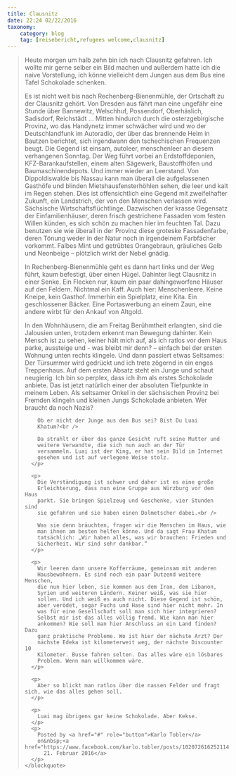 ```yaml
---
title: Clausnitz
date: 22:24 02/22/2016
taxonomy:
    category: blog
    tag: [reisebericht,refugees welcome,clausnitz]
---
```


<div id="fb-root"></div>
<script>(function(d, s, id) {  var js, fjs = d.getElementsByTagName(s)[0];  if (d.getElementById(id)) return;  js = d.createElement(s); js.id = id;  js.src = "//connect.facebook.net/de_DE/sdk.js#xfbml=1&version=v2.3";  fjs.parentNode.insertBefore(js, fjs);}(document, 'script', 'facebook-jssdk'));</script>
<div class="fb-post" data-href="https://www.facebook.com/karlo.tobler/posts/10207261625211455" data-width="500">
  <div class="fb-xfbml-parse-ignore">
    <blockquote cite="https://www.facebook.com/karlo.tobler/posts/10207261625211455">
      <p>
        Heute morgen um halb zehn bin ich nach Clausnitz gefahren. Ich
        wollte mir gerne selber ein Bild machen und außerdem hatte ich
        die naive Vorstellung, ich könne vielleicht dem Jungen aus dem
        Bus eine Tafel Schokolade schenken.
      </p>
      <p>
        Es ist nicht weit bis nach Rechenberg-Bienenmühle, der
        Ortschaft zu der Clausnitz gehört. Von Dresden aus fährt man
        eine ungefähr eine Stunde über Bannewitz, Welschhuf,
        Possendorf, Oberhäslich, Sadisdorf, Reichstädt ... Mitten
        hindurch durch die osterzgebirgische Provinz, wo das Handynetz
        immer schwächer wird und wo der Deutschlandfunk im Autoradio,
        der über das brennende Heim in Bautzen berichtet, sich
        irgendwann den tschechischen Frequenzen beugt. Die Gegend ist
        einsam, autoleer, menschenleer an diesem verhangenen
        Sonntag. Der Weg führt vorbei an Erdstoffdeponien,
        KFZ-Barankaufstellen, einem alten Sägewerk, Baustoffhöfen und
        Baumaschinendepots. Und immer wieder an Leerstand. Von
        Dippoldiswalde bis Nassau kann man überall die aufgelassenen
        Gasthöfe und blinden Mietshausfensterhöhlen sehen, die leer
        und kalt im Regen stehen. Dies ist offensichtlich eine Gegend
        mit zweifelhafter Zukunft, ein Landstrich, der von den
        Menschen verlassen wird. Sächsische
        Wirtschaftsflüchtlinge. Dazwischen der krasse Gegensatz der
        Einfamilienhäuser, deren frisch gestrichene Fassaden vom
        festen Willen künden, es sich schön zu machen hier im feuchten
        Tal. Dazu benutzen sie wie überall in der Provinz diese
        groteske Fassadenfarbe, deren Tönung weder in der Natur noch
        in irgendeinem Farbfächer vorkommt. Falbes Mint und getrübtes
        Orangebraun, gräuliches Gelb und Neonbeige – plötzlich wirkt
        der Nebel gnädig.
      </p>
      <p>
        In Rechenberg-Bienenmühle geht es dann hart links und der Weg
        führt, kaum befestigt, über einen Hügel. Dahinter liegt
        Clausnitz in einer Senke. Ein Flecken nur, kaum ein paar
        dahingeworfene Häuser auf den Feldern. Nichtmal ein Kaff. Auch
        hier: Menschenleere. Keine Kneipe, kein Gasthof. Immerhin ein
        Spielplatz, eine Kita. Ein geschlossener Bäcker. Eine
        Portaswerbung an einem Zaun, eine andere wirbt für den Ankauf
        von Altgold.
      </p>
      <p>
        In den Wohnhäusern, die am Freitag Berühmtheit erlangten, sind
        die Jalousien unten, trotzdem erkennt man Bewegung
        dahinter. Kein Mensch ist zu sehen, keiner hält mich auf, als
        ich ratlos vor dem Haus parke, aussteige und - was bleibt mir
        denn? – einfach bei der ersten Wohnung unten rechts
        klingele. Und dann passiert etwas Seltsames: Der Türsummer
        wird gedrückt und ich trete zögernd in ein enges
        Treppenhaus. Auf dem ersten Absatz steht ein Junge und schaut
        neugierig. Ich bin so perplex, dass ich ihm als erstes
        Schokolade anbiete. Das ist jetzt natürlich einer der
        absoluten Tiefpunkte in meinem Leben. Als seltsamer Onkel in
        der sächsischen Provinz bei Fremden klingeln und kleinen Jungs
        Schokolade anbieten. Wer braucht da noch Nazis?<br />

        Ob er nicht der Junge aus dem Bus sei? Bist Du Luai
        Khatum?<br />

        Da strahlt er über das ganze Gesicht ruft seine Mutter und
        weitere Verwandte, die sich nun auch an der Tür
        versammeln. Luai ist der King, er hat sein Bild im Internet
        gesehen und ist auf verlegene Weise stolz.
      </p>

      <p>
        Die Verständigung ist schwer und daher ist es eine große
        Erleichterung, dass nun eine Gruppe aus Würzburg vor dem Haus
        parkt. Sie bringen Spielzeug und Geschenke, vier Stunden sind
        sie gefahren und sie haben einen Dolmetscher dabei.<br />

        Was sie denn bräuchten, fragen wir die Menschen im Haus, wie
        man ihnen am besten helfen könne. Und da sagt Frau Khatum
        tatsächlich: „Wir haben alles, was wir brauchen: Frieden und
        Sicherheit. Wir sind sehr dankbar.“
      </p>

      <p>
        Wir leeren dann unsere Kofferräume, gemeinsam mit anderen
        Hausbewohnern. Es sind noch ein paar Dutzend weitere Menschen,
        die nun hier leben, sie kommen aus dem Iran, dem Libanon,
        Syrien und weiteren Ländern. Keiner weiß, was sie hier
        sollen. Und ich weiß es auch nicht. Diese Gegend ist schön,
        aber verödet, sogar Fuchs und Hase sind hier nicht mehr. In
        was für eine Gesellschaft soll man sich hier integrieren?
        Selbst mir ist das alles völlig fremd. Wie kann man hier
        ankommen? Wie soll man hier Anschluss an ein Land finden? Dazu
        ganz praktische Probleme. Wo ist hier der nächste Arzt? Der
        nächste Edeka ist kilometerweit weg, der nächste Discounter 10
        Kilometer. Busse fahren selten. Das alles wäre ein lösbares
        Problem. Wenn man willkommen wäre.
      </p>

      <p>
        Aber so blickt man ratlos über die nassen Felder und fragt sich, wie das alles gehen soll.
      </p>

      <p>
        Luai mag übrigens gar keine Schokolade. Aber Kekse.
      </p>
      <p>
        Posted by <a href="#" role="button">Karlo Tobler</a>
        on&nbsp;<a href="https://www.facebook.com/karlo.tobler/posts/10207261625211455">Sonntag,
          21. Februar 2016</a>
      </p>
    </blockquote>
  </div>
</div>